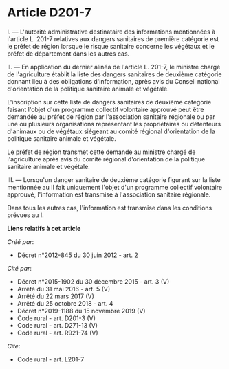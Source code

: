 # Article D201-7

I. ― L'autorité administrative destinataire des informations mentionnées à l'article L. 201-7 relatives aux dangers
sanitaires de première catégorie est le préfet de région lorsque le risque sanitaire concerne les végétaux et le préfet de
département dans les autres cas. 

II. ― En application du dernier alinéa de l'article L. 201-7, le ministre chargé de l'agriculture établit la liste des
dangers sanitaires de deuxième catégorie donnant lieu à des obligations d'information, après avis du Conseil national
d'orientation de la politique sanitaire animale et végétale. 

L'inscription sur cette liste de dangers sanitaires de deuxième catégorie faisant l'objet d'un programme collectif volontaire
approuvé peut être demandée au préfet de région par l'association sanitaire régionale ou par une ou plusieurs organisations
représentant les propriétaires ou détenteurs d'animaux ou de végétaux siégeant au comité régional d'orientation de la
politique sanitaire animale et végétale. 

Le préfet de région transmet cette demande au ministre chargé de l'agriculture après avis du comité régional d'orientation de
la politique sanitaire animale et végétale. 

III. ― Lorsqu'un danger sanitaire de deuxième catégorie figurant sur la liste mentionnée au II fait uniquement l'objet d'un
programme collectif volontaire approuvé, l'information est transmise à l'association sanitaire régionale. 

Dans tous les autres cas, l'information est transmise dans les conditions prévues au I.

**Liens relatifs à cet article**

_Créé par_:

  - Décret n°2012-845 du 30 juin 2012 - art. 2

_Cité par_:

  - Décret n°2015-1902 du 30 décembre 2015 - art. 3 (V)
  - Arrêté du 31 mai 2016 - art. 5 (V)
  - Arrêté du 22 mars 2017 (V)
  - Arrêté du 25 octobre 2018 - art. 4
  - Décret n°2019-1188 du 15 novembre 2019 (V)
  - Code rural - art. D201-3 (V)
  - Code rural - art. D271-13 (V)
  - Code rural - art. R921-74 (V)

_Cite_:

  - Code rural - art. L201-7
